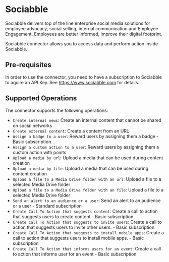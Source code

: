 # Sociabble
Sociabble delivers top of the line enterprise social media solutions for employee advocacy, social selling, internal communication and Employee Engagement. Employees are better informed, improve their digital footprint.

Sociabble connector allows you to access data and perform action inside Sociabble.

## Pre-requisites
In order to use the connector, you need to have a subscription to Sociabble to aquire an API Key. See https://www.sociabble.com for details. 



## Supported Operations
The connector supports the following operations:
* `Create internal news`: Create an internal content that cannot be shared on social networks
* `Create external content`: Create a content from an URL
* `Assign a badge to a user`: Reward users by assigning them a badge - Basic subscription
* `Assign a custom action to a user`: Reward users by assigning them a custom action with points
* `Upload a media by url`: Upload a media that can be used during content creation
* `Upload a media by file`: Upload a media that can be used during content creation
* `Upload a file to a Media Drive folder with an url`: Upload a file to a selected Media Drive folder
* `Upload a file to a Media Drive folder with an file`: Upload a file to a selected Media Drive folder
* `Send an alert to an audience or a user`: Send an alert to an audience or a user - Standard subscription 
* `Create Call To Action that suggests content`: Create a call to action that suggests users to create content - Basic subscription
* `Create Call To Action that suggests to invite users`: Create a call to action that suggests users to invite other users. - Basic subscription
* `Create Call To Action that suggests to install mobile apps`: Create a call to action that suggests users to install mobile apps. - Basic subscription
* `Create Call To Action that informs users for an event`: Create a call to action that informs user for an event - Basic subscription


